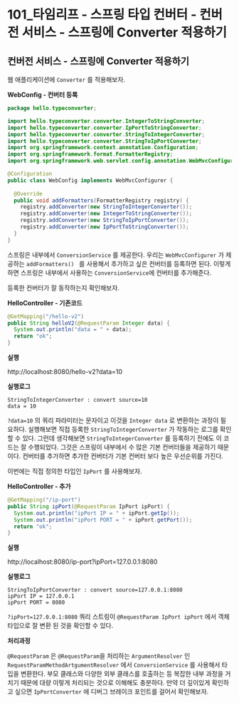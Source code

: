 # 101_타임리프 - 스프링 타입 컨버터 - 컨버전 서비스 - 스프링에 Converter 적용하기

## 컨버전 서비스 - 스프링에 Converter 적용하기

웹 애플리케이션에 `Converter` 를 적용해보자.



**WebConfig - 컨버터 등록**

```java
package hello.typeconverter;

import hello.typeconverter.converter.IntegerToStringConverter;
import hello.typeconverter.converter.IpPortToStringConverter;
import hello.typeconverter.converter.StringToIntegerConverter;
import hello.typeconverter.converter.StringToIpPortConverter;
import org.springframework.context.annotation.Configuration;
import org.springframework.format.FormatterRegistry;
import org.springframework.web.servlet.config.annotation.WebMvcConfigurer;

@Configuration
public class WebConfig implements WebMvcConfigurer {
  
  @Override
  public void addFormatters(FormatterRegistry registry) {
    registry.addConverter(new StringToIntegerConverter());
    registry.addConverter(new IntegerToStringConverter());
    registry.addConverter(new StringToIpPortConverter());
    registry.addConverter(new IpPortToStringConverter());
  }
}
```

스프링은 내부에서 `ConversionService` 를 제공한다. 우리는 `WebMvcConfigurer` 가 제공하는 `addFormatters() ` 를 사용해서 추가하고 싶은 컨버터를 등록하면 된다. 이렇게하면 스프링은 내부에서 사용하는 `ConversionService`에 컨버터를 추가해준다.

등록한 컨버터가 잘 동작하는지 확인해보자.



**HelloController - 기존코드**

```java
@GetMapping("/hello-v2")
public String helloV2(@RequestParam Integer data) {
  System.out.println("data = " + data);
  return "ok";
}
```

**실행**

http://localhost:8080/hello-v2?data=10

**실행로그**

```
StringToIntegerConverter : convert source=10
data = 10
```

`?data=10` 의 쿼리 파라미터는 문자이고 이것을 `Integer data` 로 변환하는 과정이 필요하다. 실행해보면 직접 등록한 `StringToIntegerConverter` 가 작동하는 로그를 확인할 수 있다. 그런데 생각해보면 `StringToIntegerConverter` 를 등록하기 전에도 이 코드는 잘 수행되었다. 그것은 스프링이 내부에서 수 많은 기본 컨버터들을 제공하기 때문이다. 컨버터를 추가하면 추가한 컨버터가 기본 컨버터 보다 높은 우선순위를 가진다.



이번에는 직접 정의한 타입인 `IpPort` 를 사용해보자.



**HelloController - 추가**

```java
@GetMapping("/ip-port")
public String ipPort(@RequestParam IpPort ipPort) {
  System.out.println("ipPort IP = " + ipPort.getIp());
  System.out.println("ipPort PORT = " + ipPort.getPort());
  return "ok";
}
```

**실행**

http://localhost:8080/ip-port?ipPort=127.0.0.1:8080

**실행로그**

```
StringToIpPortConverter : convert source=127.0.0.1:8080
ipPort IP = 127.0.0.1
ipPort PORT = 8080
```

`?ipPort=127.0.0.1:8080` 쿼리 스트링이 `@RequestParam IpPort ipPort` 에서 객체 타입으로 잘 변환 된 것을 확인할 수 있다.



**처리과정**

`@RequestParam` 은 `@RequestParam`을 처리하는 `ArgumentResolver` 인 `RequestParamMethodArtgumentResolver` 에서 `ConversionService` 를 사용해서 타입을 변환한다. 부모 클래스와 다양한 외부 클래스를 호출하는 등 복잡한 내부 과정을 거치기 때문에 대량 이렇게 처리되는 것으로 이해해도 충분하다. 만약 더 깊이있게 확인하고 싶으면 `IpPortConverter` 에 디버그 브레이크 포인트를 걸어서 확인해보자.